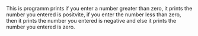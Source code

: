 This is programm prints if you enter a number greater than zero, it prints the number you entered is positvite, if you enter the number less than zero, then it prints the number you entered is negative and else it prints the number you entered is zero.
